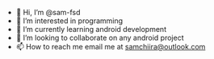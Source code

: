 - 👋 Hi, I’m @sam-fsd
- 👀 I’m interested in programming
- 🌱 I’m currently learning android development
- 💞️ I’m looking to collaborate on any android project
- 📫 How to reach me email me at samchiira@outlook.com

<!---
sam-fsd/sam-fsd is a ✨ special ✨ repository because its `README.md` (this file) appears on your GitHub profile.
You can click the Preview link to take a look at your changes.
--->

